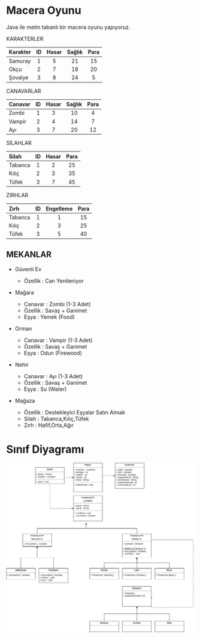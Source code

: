 # Macera Oyunu

Java ile metin tabanlı bir macera oyunu yapıyoruz.

KARAKTERLER

| Karakter | ID  | Hasar | Sağlık | Para |
| :------- | :-: | :---: | :----: | :--: |
| Samuray  |  1  |   5   |   21   |  15  |
| Okçu     |  2  |   7   |   18   |  20  |
| Şovalye  |  3  |   8   |   24   |  5   |

CANAVARLAR

| Canavar | ID  | Hasar | Sağlık | Para |
| :------ | :-: | :---: | :----: | :--: |
| Zombi   |  1  |   3   |   10   |  4   |
| Vampir  |  2  |   4   |   14   |  7   |
| Ayı     |  3  |   7   |   20   |  12  |

SİLAHLAR

| Silah   | ID  | Hasar | Para |
| :------ | :-: | :---: | :--: |
| Tabanca |  1  |   2   |  25  |
| Kılıç   |  2  |   3   |  35  |
| Tüfek   |  3  |   7   |  45  |

ZIRHLAR

| Zırh    | ID  | Engelleme | Para |
| :------ | :-: | :-------: | :--: |
| Tabanca |  1  |     1     |  15  |
| Kılıç   |  2  |     3     |  25  |
| Tüfek   |  3  |     5     |  40  |

## MEKANLAR

- Güvenli Ev
  - Özellik : Can Yenileniyor
- Mağara

  - Canavar : Zombi (1-3 Adet)
  - Özellik : Savaş + Ganimet
  - Eşya : Yemek (Food)

- Orman

  - Canavar : Vampir (1-3 Adet)
  - Özellik : Savaş + Ganimet
  - Eşya : Odun (Firewood)

- Nehir

  - Canavar : Ayı (1-3 Adet)
  - Özellik : Savaş + Ganimet
  - Eşya : Su (Water)

- Mağaza
  - Özellik : Destekleyici Eşyalar Satın Almak
  - Silah : Tabanca,Kılıç,Tüfek
  - Zırh : Hafif,Orta,Ağır

# Sınıf Diyagramı

![classDiagram](class-diagram.jpg)
